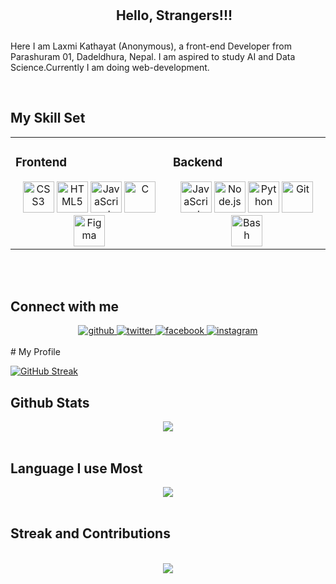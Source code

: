 

<!--
**Laxmination/Laxmination** is a ✨ _special_ ✨ repository because its `README.md` (this file) appears on your GitHub profile.

Here are some ideas to get you started:

- 🔭 I’m currently working on ...
- 🌱 I’m currently learning ...
- 👯 I’m looking to collaborate on ...
- 🤔 I’m looking for help with ...
- 💬 Ask me about ...
- 📫 How to reach me: ...
- 😄 Pronouns: ...
- ⚡ Fun fact: ...
-->
<div align="center">
<h2 align="center" style="width: 100%;padding:10px;" >Hello, Strangers!!!</h2>
</div>  
  
   Here I am Laxmi Kathayat (Anonymous), a front-end Developer from Parashuram 01, Dadeldhura, Nepal. I am aspired to study AI and Data Science.Currently I am doing web-development. 
  

<br/>  


## My Skill Set  
<table><tr><td valign="top" width="33%">

 

### Frontend  
<div align="center">  
<!-- <a href="https://justpaste.it/redirect/5r8ji/https%3A%2F%2Freactjs.org%2F" target="_blank"><img style=" 10px" src="https://profilinator.rishav.dev/skills-assets/react-original-wordmark.svg" alt="React" height="50" /></a>  
<a href="https://justpaste.it/redirect/5r8ji/https%3A%2F%2Fgetbootstrap.com%2Fdocs%2F3.4%2Fjavascript%2F" target="_blank"><img style=" 10px" src="https://profilinator.rishav.dev/skills-assets/bootstrap-plain.svg" alt="Bootstrap" height="50" /></a>   -->
<a href="#" target="_blank"><img style=" 10px" src="https://profilinator.rishav.dev/skills-assets/css3-original-wordmark.svg" alt="CSS3" height="50" /></a>  
<a href="#" target="_blank"><img style=" 10px" src="https://profilinator.rishav.dev/skills-assets/html5-original-wordmark.svg" alt="HTML5" height="50" /></a>  
<a href="#" target="_blank"><img style=" 10px" src="https://profilinator.rishav.dev/skills-assets/javascript-original.svg" alt="JavaScript" height="50" /></a>  
<!-- <a href="https://justpaste.it/redirect/5r8ji/https%3A%2F%2Fwww.adobe.com%2Fin%2Fproducts%2Fillustrator.html" target="_blank"><img style=" 10px" src="https://profilinator.rishav.dev/skills-assets/adobe_illustrator-icon.svg" alt="Illustrator" height="50" /></a>   -->
<a href="#" target="_blank"><img style=" 10px" src="https://profilinator.rishav.dev/skills-assets/c-original.svg" alt="C" height="50" /></a>  
<!-- <a href="https://justpaste.it/redirect/5r8ji/https%3A%2F%2Fwww.linux.org%2F" target="_blank"><img style=" 10px" src="https://profilinator.rishav.dev/skills-assets/linux-original.svg" alt="Linux" height="50" /></a>   -->
<a href="#" target="_blank"><img style=" 10px" src="https://profilinator.rishav.dev/skills-assets/figma-icon.svg" alt="Figma" height="50" /></a>  
<!-- <a href="https://justpaste.it/redirect/5r8ji/https%3A%2F%2Fjquery.com%2F" target="_blank"><img style=" 10px" src="https://profilinator.rishav.dev/skills-assets/jquery.png" alt="jQuery" height="50" /></a>  
<a href="https://justpaste.it/redirect/5r8ji/https%3A%2F%2Fnextjs.org%2F" target="_blank"><img style=" 10px" src="https://profilinator.rishav.dev/skills-assets/nextjs.png" alt="NextJS" height="50" /></a>  
<a href="https://justpaste.it/redirect/5r8ji/https%3A%2F%2Fwww.tailwindcss.com%2F" target="_blank"><img style=" 10px" src="https://profilinator.rishav.dev/skills-assets/tailwindcss.svg" alt="Tailwind CSS" height="50" /></a>   -->
<!-- <a href="https://justpaste.it/redirect/5r8ji/https%3A%2F%2Fwww.adobe.com%2Fin%2Fproducts%2Fphotoshop.html" target="_blank"><img style=" 10px" src="https://profilinator.rishav.dev/skills-assets/photoshop-plain.svg" alt="Photoshop" height="50" /></a>   -->
</div>

</td><td valign="top" width="33%">

 

### Backend  
<div align="center">  
<a href="#" target="_blank"><img style=" 10px" src="https://profilinator.rishav.dev/skills-assets/javascript-original.svg" alt="JavaScript" height="50" /></a>  
<!-- <a href="https://justpaste.it/redirect/5r8ji/https%3A%2F%2Fwww%2A.%2Aphp.net%2F" target="_blank"><img style=" 10px" src="https://profilinator.rishav.dev/skills-assets/php-original.svg" alt="PHP" height="50" /></a>  
<a href="https://justpaste.it/redirect/5r8ji/https%3A%2F%2Fwww.mongodb.com%2F" target="_blank"><img style=" 10px" src="https://profilinator.rishav.dev/skills-assets/mongodb-original-wordmark.svg" alt="MongoDB" height="50" /></a>   -->
<a href="#" target="_blank"><img style=" 10px" src="https://profilinator.rishav.dev/skills-assets/nodejs-original-wordmark.svg" alt="Node.js" height="50" /></a>  
<!-- <a href="https://justpaste.it/redirect/5r8ji/https%3A%2F%2Fwww.linux.org%2F" target="_blank"><img style=" 10px" src="https://profilinator.rishav.dev/skills-assets/linux-original.svg" alt="Linux" height="50" /></a>   -->
<a href="#" target="_blank"><img style=" 10px" src="https://profilinator.rishav.dev/skills-assets/python-original.svg" alt="Python" height="50" /></a>  
<!-- <a href="https://justpaste.it/redirect/5r8ji/https%3A%2F%2Fexpressjs.com%2F" target="_blank"><img style=" 10px" src="https://profilinator.rishav.dev/skills-assets/express-original-wordmark.svg" alt="Express.js" height="50" /></a>   -->
<a href="#" target="_blank"><img style=" 10px" src="https://profilinator.rishav.dev/skills-assets/git-scm-icon.svg" alt="Git" height="50" /></a>  
<a href="#" target="_blank"><img style=" 10px" src="https://profilinator.rishav.dev/skills-assets/gnu_bash-icon.svg" alt="Bash" height="50" /></a>  
<!-- <a href="https://justpaste.it/redirect/5r8ji/https%3A%2F%2Fwww.apachefriends.org%2F" target="_blank"><img style=" 10px" src="https://profilinator.rishav.dev/skills-assets/xampp.png" alt="XAMPP" height="50" /></a>  
<a href="https://justpaste.it/redirect/5r8ji/https%3A%2F%2Ffirebase.google.com%2F" target="_blank"><img style=" 10px" src="https://profilinator.rishav.dev/skills-assets/firebase.png" alt="Firebase" height="50" /></a>   -->
</div>
</td></tr></table> 

 

<!-- ### DevOps  
<div align="center">  
<a href="https://justpaste.it/redirect/5r8ji/https%3A%2F%2Fgithub.com%2F" target="_blank"><img style=" 10px" src="https://profilinator.rishav.dev/skills-assets/git-scm-icon.svg" alt="Git" height="50" /></a>  
<a href="https://justpaste.it/redirect/5r8ji/https%3A%2F%2Fwww.gnu.org%2Fsoftware%2Fbash%2F" target="_blank"><img style=" 10px" src="https://profilinator.rishav.dev/skills-assets/gnu_bash-icon.svg" alt="Bash" height="50" /></a>  
<a href="https://justpaste.it/redirect/5r8ji/https%3A%2F%2Fexpressjs.com%2F" target="_blank"><img style=" 10px" src="https://profilinator.rishav.dev/skills-assets/express-original-wordmark.svg" alt="Express.js" height="50" /></a>  
</div> -->

</td></tr></table>  

<br/>  



<br/>  


## Connect with me  
<div align="center">
<a href="https://github.com/Laxmination" target="_blank">
<img src=https://img.shields.io/badge/github-%2324292e.svg?&style=for-the-badge&logo=github&logoColor=white alt=github style=" 5px;" />
</a>
<a href="https://twitter.com/LaxmiKathayat3" target="_blank">
<img src=https://img.shields.io/badge/twitter-%2300acee.svg?&style=for-the-badge&logo=twitter&logoColor=white alt=twitter style=" 5px;" />
</a>
<!-- <a href="https://www.linkedin.com/in/laxmi-kathayat/" target="_blank">
<img src=https://img.shields.io/badge/linkedin-%231E77B5.svg?&style=for-the-badge&logo=linkedin&logoColor=white alt=linkedin style=" 5px;" />
</a> -->
<a href="https://www.facebook.com/profile.php?id=100080291097517" target="_blank">
<img src=https://img.shields.io/badge/facebook-%232E87FB.svg?&style=for-the-badge&logo=facebook&logoColor=white alt=facebook style=" 5px;" />
</a>
<a href="https://www.instagram.com/lakshmi.kathayat04/" target="_blank">
<img src=https://img.shields.io/badge/instagram-%23000000.svg?&style=for-the-badge&logo=instagram&logoColor=white alt=instagram style=" 5px;" />
</a>  
</div> 

  

<br/> 
# My Profile

[![GitHub Streak](https://github-readme-streak-stats.herokuapp.com/?user=laxmination)](https://github.com/DenverCoder1/github-readme-streak-stats)





## Github Stats  
<div align="center"><img src="https://github-readme-stats.vercel.app/api?username=laxmination&show_icons=true&count_private=true&hide_border=true&theme=radical" align="center" /></div>  

<br/>

## Language I use Most

<!-- https://github-readme-stats.vercel.app/api/top-langs/?username=laxmination&theme=radical   -->
<div align="center"><img src="https://github-readme-stats.vercel.app/api/top-langs/?username=laxmination&theme=radical" align="center" /></div>  

<br />

## Streak and Contributions


<br/>   

<div align="center">
<img src="https://komarev.com/ghpvc/?username=laxmination&&style=flat-square" align="center" />
</div>  